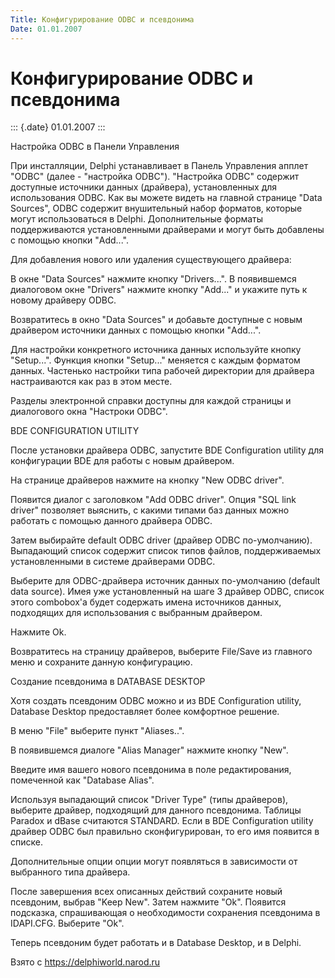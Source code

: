 ```yaml
---
Title: Конфигурирование ODBC и псевдонима
Date: 01.01.2007
---
```



Конфигурирование ODBC и псевдонима
==================================

::: {.date}
01.01.2007
:::

Настройка ODBC в Панели Управления

При инсталляции, Delphi устанавливает в Панель Управления апплет
\"ODBC\" (далее - \"настройка ODBC\"). \"Настройка ODBC\" содержит
доступные источники данных (драйвера), установленных для использования
ODBC. Как вы можете видеть на главной странице \"Data Sources\", ODBC
содержит внушительный набор форматов, которые могут использоваться в
Delphi. Дополнительные форматы поддерживаются установленными драйверами
и могут быть добавлены с помощью кнопки \"Add...\".

Для добавления нового или удаления существующего драйвера:

В окне \"Data Sources\" нажмите кнопку \"Drivers...\". В появившемся
диалоговом окне \"Drivers\" нажмите кнопку \"Add...\" и укажите путь к
новому драйверу ODBC.

Возвратитесь в окно \"Data Sources\" и добавьте доступные с новым
драйвером источники данных с помощью кнопки \"Add...\".

Для настройки конкретного источника данных используйте кнопку
\"Setup...\". Функция кнопки \"Setup...\" меняется с каждым форматом
данных. Частенько настройки типа рабочей директории для драйвера
настраиваются как раз в этом месте.

Разделы электронной справки доступны для каждой страницы и диалогового
окна \"Настроки ODBC\".

BDE CONFIGURATION UTILITY

После установки драйвера ODBC, запустите BDE Configuration utility для
конфигурации BDE для работы с новым драйвером.

На странице драйверов нажмите на кнопку \"New ODBC driver\".

Появится диалог с заголовком \"Add ODBC driver\". Опция \"SQL link
driver\" позволяет выяснить, с какими типами баз данных можно работать с
помощью данного драйвера ODBC.

Затем выбирайте default ODBC driver (драйвер ODBC по-умолчанию).
Выпадающий список содержит список типов файлов, поддерживаемых
установленными в системе драйверами ODBC.

Выберите для ODBC-драйвера источник данных по-умолчанию (default data
source). Имея уже установленный на шаге 3 драйвер ODBC, список этого
combobox\'а будет содержать имена источников данных, подходящих для
использования с выбранным драйвером.

Нажмите Ok.

Возвратитесь на страницу драйверов, выберите File/Save из главного меню
и сохраните данную конфигурацию.

Создание псевдонима в DATABASE DESKTOP

Хотя создать псевдоним ODBC можно и из BDE Configuration utility,
Database Desktop предоставляет более комфортное решение.

В меню \"File\" выберите пункт \"Aliases..\".

В появившемся диалоге \"Alias Manager\" нажмите кнопку \"New\".

Введите имя вашего нового псевдонима в поле редактирования, помеченной
как \"Database Alias\".

Используя выпадающий список \"Driver Type\" (типы драйверов), выберите
драйвер, подходящий для данного псевдонима. Таблицы Paradox и dBase
считаются STANDARD. Если в BDE Configuration utility драйвер ODBC был
правильно сконфигурирован, то его имя появится в списке.

Дополнительные опции опции могут появляться в зависимости от выбранного
типа драйвера.

После завершения всех описанных действий сохраните новый псевдоним,
выбрав \"Keep New\". Затем нажмите \"Ok\". Появится подсказка,
спрашивающая о необходимости сохранения псевдонима в IDAPI.CFG. Выберите
\"Ok\".

Теперь псевдоним будет работать и в Database Desktop, и в Delphi.

Взято с <https://delphiworld.narod.ru>
